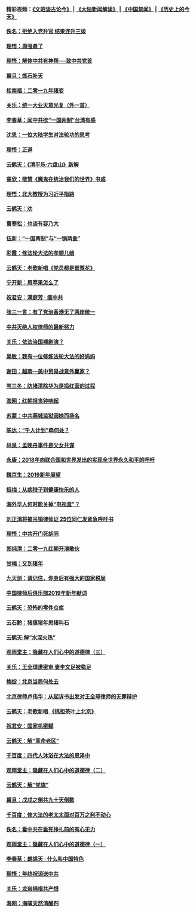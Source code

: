 #### 精彩视频：[《文昭谈古论今》](https://github.com/gfw-breaker/wenzhao/blob/master/README.md?t=01100930) | [《大陆新闻解读》](https://github.com/gfw-breaker/ntdtv-comedy/blob/master/README.md?t=01100930) | [《中国禁闻》](https://github.com/gfw-breaker/ntdtv-news/blob/master/README.md?t=01100930) | [《历史上的今天》](https://github.com/gfw-breaker/today-in-history/blob/master/README.md?t=01100930) 

#### [佚名：拒绝入党升官  结果连升三级](../pages/nsc993/n10965069.md?t=01100930) 

#### [理悟：周强悬了](../pages/nsc993/n10965044.md?t=01100930) 

#### [理悟：解体中共有神帮──致中共党首](../pages/nsc993/n10963824.md?t=01100930) 

#### [冀旦：炼石补天](../pages/nsc993/n10963818.md?t=01100930) 

#### [桂南福：二零一九年猪变](../pages/nsc993/n10963774.md?t=01100930) 

#### [关乐：统一大业天意光复（外一首）](../pages/nsc993/n10963765.md?t=01100930) 

#### [李春草：闻中共欲“一国两制”台湾有感](../pages/nsc993/n10963761.md?t=01100930) 

#### [沈思：一位大陆学生对法轮功的思考](../pages/nsc993/n10960706.md?t=01100930) 

#### [理悟：正道](../pages/nsc993/n10960529.md?t=01100930) 

#### [云鹤天：《清平乐‧六盘山》新解](../pages/nsc993/n10959258.md?t=01100930) 

#### [童欣：敬赞《魔鬼在统治我们的世界》书成](../pages/nsc993/n10959244.md?t=01100930) 

#### [理悟：北大教授为习近平指路](../pages/nsc993/n10959234.md?t=01100930) 

#### [云鹤天：劝](../pages/nsc993/n10959226.md?t=01100930) 

#### [曹寒松：也谈有容乃大](../pages/nsc993/n10959191.md?t=01100930) 

#### [伍新：“一国两制”与“一锅两彘”](../pages/nsc993/n10958297.md?t=01100930) 

#### [彩霞：修法轮大法的孝顺儿媳](../pages/nsc993/n10958333.md?t=01100930) 

#### [云鹤天：老歌新唱《党员都是罂粟花》](../pages/nsc993/n10958225.md?t=01100930) 

#### [宁开新：用苹果怎么了](../pages/nsc993/n10955962.md?t=01100930) 

#### [祝君安：满庭芳 · 瘟中共](../pages/nsc993/n10955949.md?t=01100930) 

#### [张三一言：有了党治香港无了两岸统一](../pages/nsc993/n10955943.md?t=01100930) 

#### [中共灭绝人权律师的最新努力](../pages/nsc993/n10954725.md?t=01100930) 

#### [关乐：依法治国裸剧演？](../pages/nsc993/n10952420.md?t=01100930) 

#### [吴敏：我有一位修炼法轮大法的好妈妈](../pages/nsc993/n10952484.md?t=01100930) 

#### [谢田：越南—美中贸易战意外赢家？](../pages/nsc993/n10940351.md?t=01100930) 

#### [岑三冬：防堵清除华为是捣红营的过程](../pages/nsc993/n10952342.md?t=01100930) 

#### [海网：红朝报丧钟响起](../pages/nsc993/n10951480.md?t=01100930) 

#### [苏蒙：中共燕城监狱因她而扬名](../pages/nsc993/n10951476.md?t=01100930) 

#### [陈达：“千人计划”牵何处？](../pages/nsc993/n10951466.md?t=01100930) 

#### [林泉：孟晚舟事件是父女共谋](../pages/nsc993/n10947780.md?t=01100930) 

#### [永康：2018年向联合国和世界发出的实现全世界永久和平的呼吁](../pages/nsc993/n10947756.md?t=01100930) 

#### [魏京生：2019新年展望](../pages/nsc993/n10947691.md?t=01100930) 

#### [恒梅：从病秧子到健康快乐的人](../pages/nsc993/n10947469.md?t=01100930) 

#### [海外华人何时能关掉“电视盒”？](../pages/nsc993/n10945406.md?t=01100930) 

#### [刘正清将被吊销律师证 25位同仁发紧急呼吁书](../pages/nsc993/n10944361.md?t=01100930) 

#### [理悟：中共开门死胡同](../pages/nsc993/n10944908.md?t=01100930) 

#### [郑纯清：二零一九红朝开演散伙](../pages/nsc993/n10944905.md?t=01100930) 

#### [甘楠：又到猪年](../pages/nsc993/n10944903.md?t=01100930) 

#### [九天剑：请记住，你身后有强大的国家税局](../pages/nsc993/n10944885.md?t=01100930) 

#### [中国律师后俱乐部2019年新年献词](../pages/nsc993/n10944348.md?t=01100930) 

#### [云鹤天：恐怖的零件仓库](../pages/nsc993/n10942847.md?t=01100930) 

#### [云石黔：猪瘟猪年思猪叫石](../pages/nsc993/n10943180.md?t=01100930) 

#### [云鹤天:解“水深火热”](../pages/nsc993/n10942828.md?t=01100930) 

#### [观雨堂主：隐藏在人们心中的道德律（三）](../pages/nsc993/n10941445.md?t=01100930) 

#### [关乐：王全璋遭密审 妻李文足被稳足](../pages/nsc993/n10941420.md?t=01100930) 

#### [梅绽：北京当局何处去](../pages/nsc993/n10941407.md?t=01100930) 

#### [北京律师卢伟华：从起诉书出发对王全璋律师的无罪辩护](../pages/nsc993/n10939303.md?t=01100930) 

#### [云鹤天：老歌新唱 《挑担茶叶上北京》](../pages/nsc993/n10937870.md?t=01100930) 

#### [祝君安：国家机密赋](../pages/nsc993/n10937863.md?t=01100930) 

#### [云鹤天：解“革命老区”](../pages/nsc993/n10937858.md?t=01100930) 

#### [千百度：四代人沐浴在大法的恩泽中](../pages/nsc993/n10937630.md?t=01100930) 

#### [观雨堂主：隐藏在人们心中的道德律（二）](../pages/nsc993/n10937219.md?t=01100930) 

#### [云鹤天：解“党旗”](../pages/nsc993/n10937211.md?t=01100930) 

#### [冀旦：戊戌之倒共九十天倒数](../pages/nsc993/n10937168.md?t=01100930) 

#### [千百度：修大法的老太太面对百万之利不动心](../pages/nsc993/n10934913.md?t=01100930) 

#### [佚名：看中共在垂死挣扎前的有心无力](../pages/nsc993/n10934707.md?t=01100930) 

#### [观雨堂主：隐藏在人们心中的道德律（一）](../pages/nsc993/n10934699.md?t=01100930) 

#### [李春草：鹧鸪天 ‧ 什么叫中国特色](../pages/nsc993/n10934694.md?t=01100930) 

#### [理悟：年终祝词送中共](../pages/nsc993/n10933269.md?t=01100930) 

#### [关乐：龙岩祸根共产恨](../pages/nsc993/n10933253.md?t=01100930) 

#### [海网：海啸天然清醒剂](../pages/nsc993/n10933251.md?t=01100930) 

